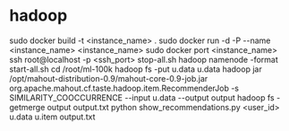 # hadoop

sudo docker build -t <instance_name> .
sudo docker run -d -P --name <instance_name> <instance_name>
sudo docker port <instance_name>
ssh root@localhost -p <ssh_port>
stop-all.sh
hadoop namenode -format
start-all.sh
cd /root/ml-100k
hadoop fs -put u.data u.data
hadoop jar /opt/mahout-distribution-0.9/mahout-core-0.9-job.jar org.apache.mahout.cf.taste.hadoop.item.RecommenderJob -s SIMILARITY_COOCCURRENCE --input u.data --output output
hadoop fs -getmerge output output.txt
python show_recommendations.py <user_id> u.data u.item output.txt



